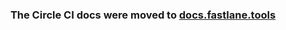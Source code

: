 <h3 align="center">
	The Circle CI docs were moved to <a href='https://docs.fastlane.tools/best-practices/continuous-integration/#circle-integration'>docs.fastlane.tools</a>
</h3>
